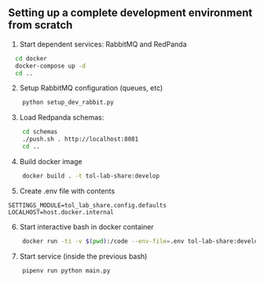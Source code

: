 ## Setting up a complete development environment from scratch

1. Start dependent services: RabbitMQ and RedPanda
```bash
  cd docker
  docker-compose up -d
  cd ..
```

2. Setup RabbitMQ configuration (queues, etc)
```bash
    python setup_dev_rabbit.py
```

3. Load Redpanda schemas:
```bash
    cd schemas
    ./push.sh . http://localhost:8081
    cd ..
```

4. Build docker image
```bash
    docker build . -t tol-lab-share:develop
```

5. Create .env file with contents
```
SETTINGS_MODULE=tol_lab_share.config.defaults
LOCALHOST=host.docker.internal
```

6. Start interactive bash in docker container
```bash
    docker run -ti -v $(pwd):/code --env-file=.env tol-lab-share:develop bash
```

7. Start service (inside the previous bash)
```bash
    pipenv run python main.py
```